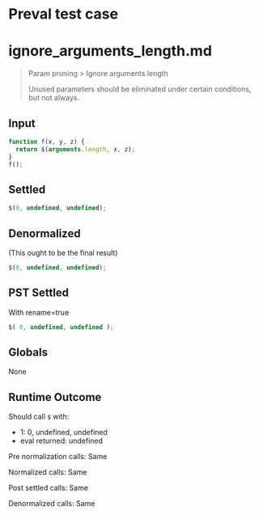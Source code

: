 # Preval test case

# ignore_arguments_length.md

> Param pruning > Ignore arguments length
>
> Unused parameters should be eliminated under certain conditions, but not always.

## Input

`````js filename=intro
function f(x, y, z) {
  return $(arguments.length, x, z);
}
f();
`````


## Settled


`````js filename=intro
$(0, undefined, undefined);
`````


## Denormalized
(This ought to be the final result)

`````js filename=intro
$(0, undefined, undefined);
`````


## PST Settled
With rename=true

`````js filename=intro
$( 0, undefined, undefined );
`````


## Globals


None


## Runtime Outcome


Should call `$` with:
 - 1: 0, undefined, undefined
 - eval returned: undefined

Pre normalization calls: Same

Normalized calls: Same

Post settled calls: Same

Denormalized calls: Same
